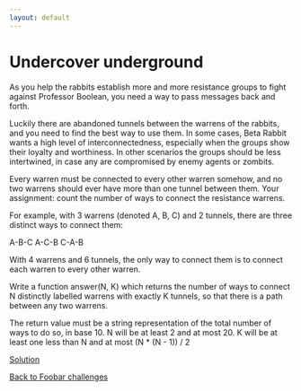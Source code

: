 ```yaml
---
layout: default
---
```

Undercover underground
======================

As you help the rabbits establish more and more resistance groups
to fight against Professor Boolean, you need a way to pass messages
back and forth.

Luckily there are abandoned tunnels between the warrens of the
rabbits, and you need to find the best way to use them. In some
cases, Beta Rabbit wants a high level of interconnectedness,
especially when the groups show their loyalty and worthiness. In
other scenarios the groups should be less intertwined, in case any
are compromised by enemy agents or zombits.

Every warren must be connected to every other warren somehow, and
no two warrens should ever have more than one tunnel between them.
Your assignment: count the number of ways to connect the resistance
warrens.

For example, with 3 warrens (denoted A, B, C) and 2 tunnels, there
are three distinct ways to connect them:

A-B-C
A-C-B
C-A-B

With 4 warrens and 6 tunnels, the only way to connect them is to
connect each warren to every other warren.

Write a function answer(N, K) which returns the number of ways to
connect N distinctly labelled warrens with exactly K tunnels, so
that there is a path between any two warrens.

The return value must be a string representation of the total
number of ways to do so, in base 10.
N will be at least 2 and at most 20.
K will be at least one less than N and at most (N * (N - 1)) / 2

[Solution](undercover_underground-solution.html)


[Back to Foobar challenges](index.html)

